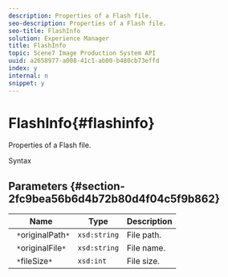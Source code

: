 ```yaml
---
description: Properties of a Flash file.
seo-description: Properties of a Flash file.
seo-title: FlashInfo
solution: Experience Manager
title: FlashInfo
topic: Scene7 Image Production System API
uuid: a2658977-a008-41c1-ab00-b480cb73effd
index: y
internal: n
snippet: y
---
```


# FlashInfo{#flashinfo}

Properties of a Flash file.

 Syntax 

## Parameters {#section-2fc9bea56b6d4b72b80d4f04c5f9b862}

|  Name  | Type  | Description  |
|---|---|---|
|  ` *`originalPath`*`  | `xsd:string`  | File path.  |
|  ` *`originalFile`*`  | `xsd:string`  | File name.  |
|  ` *`fileSize`*`  | `xsd:int`  | File size.  |

